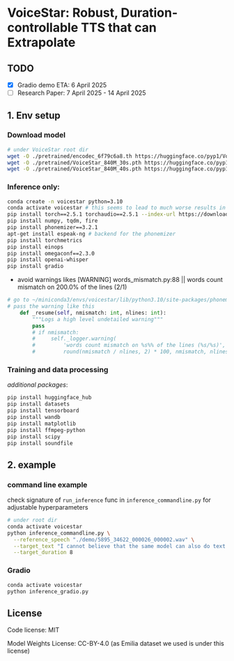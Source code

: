 # VoiceStar: Robust, Duration-controllable TTS that can Extrapolate

## TODO
- [x] Gradio demo ETA: 6 April 2025
- [ ] Research Paper: 7 April 2025 - 14 April 2025

## 1. Env setup
### Download model
```bash
# under VoiceStar root dir
wget -O ./pretrained/encodec_6f79c6a8.th https://huggingface.co/pyp1/VoiceCraft/resolve/main/encodec_4cb2048_giga.th?download=true
wget -O ./pretrained/VoiceStar_840M_30s.pth https://huggingface.co/pyp1/VoiceStar/resolve/main/VoiceStar_840M_30s.pth?download=true
wget -O ./pretrained/VoiceStar_840M_40s.pth https://huggingface.co/pyp1/VoiceStar/resolve/main/VoiceStar_840M_40s.pth?download=true
```
### Inference only:
```bash
conda create -n voicestar python=3.10
conda activate voicestar # this seems to lead to much worse results in terms of wer and spksim (comparing e9_rerun and e9_rerun_newba_upgraded)
pip install torch==2.5.1 torchaudio==2.5.1 --index-url https://download.pytorch.org/whl/cu124 
pip install numpy, tqdm, fire
pip install phonemizer==3.2.1
apt-get install espeak-ng # backend for the phonemizer
pip install torchmetrics
pip install einops
pip install omegaconf==2.3.0
pip install openai-whisper
pip install gradio
```

* avoid warnings likes
[WARNING] words_mismatch.py:88 || words count mismatch on 200.0% of the lines (2/1)
```python
# go to ~/miniconda3/envs/voicestar/lib/python3.10/site-packages/phonemizer/backend/espeak/words_mismatch.py
# pass the warning like this
    def _resume(self, nmismatch: int, nlines: int):
        """Logs a high level undetailed warning"""
        pass
        # if nmismatch:
        #     self._logger.warning(
        #         'words count mismatch on %s%% of the lines (%s/%s)',
        #         round(nmismatch / nlines, 2) * 100, nmismatch, nlines)
```

### Training and data processing
*additional packages*:
```bash
pip install huggingface_hub
pip install datasets
pip install tensorboard
pip install wandb
pip install matplotlib
pip install ffmpeg-python
pip install scipy
pip install soundfile
```

## 2. example 
### command line example
check signature of `run_inference` func in `inference_commandline.py` for adjustable hyperparameters
```bash
# under root dir
conda activate voicestar
python inference_commandline.py \
  --reference_speech "./demo/5895_34622_000026_000002.wav" \
  --target_text "I cannot believe that the same model can also do text to speech synthesis too! And you know what? this audio is 8 seconds long." \
  --target_duration 8
```

### Gradio
```bash
conda activate voicestar
python inference_gradio.py
```


## License
Code license: MIT

Model Weights License: CC-BY-4.0 (as Emilia dataset we used is under this license)